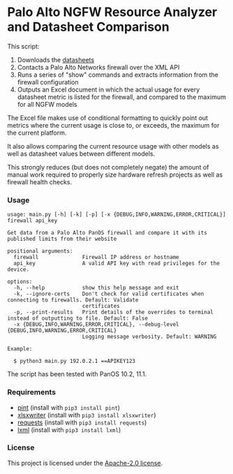 # Palo Alto NGFW Resource Analyzer and Datasheet Comparison

This script:

1. Downloads the [datasheets](https://www.paloaltonetworks.com/products/product-comparison)
2. Contacts a Palo Alto Networks firewall over the XML API
3. Runs a series of "show" commands and extracts information from the firewall configuration
4. Outputs an Excel document in which the actual usage for every datasheet metric is listed for the firewall, and compared to the maximum for all NGFW models

The Excel file makes use of conditional formatting to quickly point out metrics where the current usage is close to, or exceeds, the maximum for the current platform.

It also allows comparing the current resource usage with other models as well as datasheet values between different models.

This strongly reduces (but does not completely negate) the amount of manual work required to properly size hardware refresh projects as well as firewall health checks.

### Usage

```
usage: main.py [-h] [-k] [-p] [-x {DEBUG,INFO,WARNING,ERROR,CRITICAL}] firewall api_key

Get data from a Palo Alto PanOS firewall and compare it with its published limits from their website

positional arguments:
  firewall              Firewall IP address or hostname
  api_key               A valid API key with read privileges for the device.

options:
  -h, --help            show this help message and exit
  -k, --ignore-certs    Don't check for valid certificates when connecting to firewalls. Default: Validate
                        certificates
  -p, --print-results   Print details of the overrides to terminal instead of outputting to file. Default: False
  -x {DEBUG,INFO,WARNING,ERROR,CRITICAL}, --debug-level {DEBUG,INFO,WARNING,ERROR,CRITICAL}
                        Logging message verbosity. Default: WARNING
```
```
Example:

  $ python3 main.py 192.0.2.1 ==APIKEY123
```

The script has been tested with PanOS 10.2, 11.1.

### Requirements

- [pint](https://pypi.org/project/Pint/) (install with ```pip3 install pint```)
- [xlsxwriter](https://pypi.org/project/XlsxWriter/) (install with ```pip3 install xlsxwriter```)
- [requests](https://pypi.org/project/requests/) (install with ```pip3 install requests```)
- [lxml](https://pypi.org/project/lxml/) (install with ```pip3 install lxml```)

### License

This project is licensed under the [Apache-2.0 license](LICENSE).
